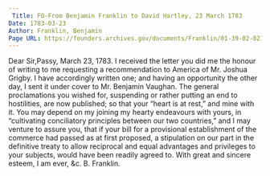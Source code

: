 ```yaml
---
 Title: FO-From Benjamin Franklin to David Hartley, 23 March 1783
Date: 1783-03-23
Author: Franklin, Benjamin
Page URL: https://founders.archives.gov/documents/Franklin/01-39-02-0219
---
```


Dear Sir,Passy, March 23, 1783.
I received the letter you did me the honour of writing to me requesting a recommendation to America of Mr. Joshua Grigby. I have accordingly written one; and having an opportunity the other day, I sent it under cover to Mr. Benjamin Vaughan. The general proclamations you wished for, suspending or rather putting an end to hostilities, are now published; so that your “heart is at rest,” and mine with it. You may depend on my joining my hearty endeavours with yours, in “cultivating conciliatory principles between our two countries,” and I may venture to assure you, that if your bill for a provisional establishment of the commerce had passed as at first proposed, a stipulation on our part in the definitive treaty to allow reciprocal and equal advantages and privileges to your subjects, would have been readily agreed to. With great and sincere esteem, I am ever, &c.
B. Franklin.

